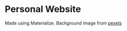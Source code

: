 # Personal Website

Made using Materialize.
Background image from [pexels][1]

[1]:
https://www.pexels.com/photo/business-computer-connection-contemporary-450035/
